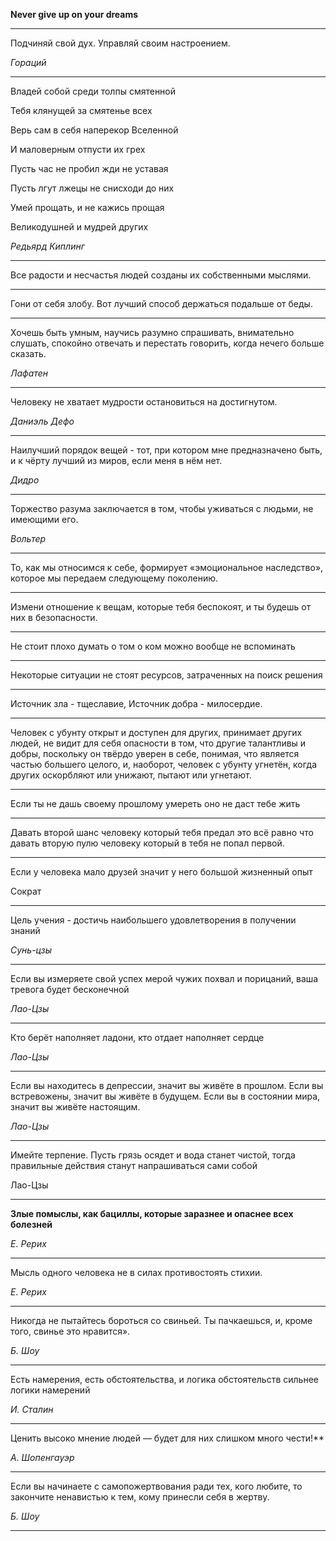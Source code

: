 **Never give up on your dreams**

---
Подчиняй свой дух. Управляй своим настроением.

*Гораций*

---

Владей собой среди толпы смятенной

Тебя клянущей за смятенье всех

Верь сам в себя наперекор Вселенной

И маловерным отпусти их грех

Пусть час не пробил жди не уставая

Пусть лгут лжецы не снисходи до них

Умей прощать, и не кажись прощая

Великодушней и мудрей других

*Редьярд Киплинг*

---

Все радости и несчастья людей созданы их собственными мыслями.

---

Гони от себя злобу. Вот лучший способ держаться подальше от беды.

---

Хочешь быть умным, научись разумно спрашивать, внимательно слушать, спокойно отвечать и перестать говорить, когда нечего больше сказать.

*Лафатен*

---

Человеку не хватает мудрости остановиться на достигнутом.

*Даниэль Дефо*

---

Наилучший порядок вещей - тот, при котором мне предназначено быть, и к чёрту лучший из миров, если меня в нём нет.

*Дидро*

---

Торжество разума заключается в том, чтобы уживаться с людьми, не имеющими его.

*Вольтер*

---

То, как мы относимся к себе, формирует «эмоциональное наследство», которое мы передаем следующему поколению.

---

Измени отношение к вещам, которые тебя беспокоят, и ты будешь от них в безопасности.

---

Не стоит плохо думать о том о ком можно вообще не вспоминать

---

Некоторые ситуации не стоят ресурсов, затраченных на поиск решения

---

Источник зла - тщеславие, 
Источник добра - милосердие.

---

Человек с убунту открыт и доступен для других, принимает других людей, не видит для себя опасности в том, что другие талантливы и добры, поскольку он твёрдо уверен в себе, понимая, что является частью большего целого, и, наоборот, человек с убунту угнетён, когда других оскорбляют или унижают, пытают или угнетают.

---

Если ты не дашь своему прошлому умереть оно не даст тебе жить

---

Давать второй шанс человеку который тебя предал это всё равно что давать вторую пулю человеку который в тебя не попал первой.

---

Если у человека мало друзей значит у него большой жизненный опыт

Сократ

---

Цель учения - достичь наибольшего удовлетворения в получении знаний

*Сунь-цзы*

---

Если вы измеряете свой успех мерой чужих похвал и порицаний,  ваша тревога будет бесконечной

*Лао-Цзы*

---

Кто берёт наполняет ладони, кто отдает наполняет сердце

*Лао-Цзы*

---

Если вы находитесь в депрессии, значит вы живёте в прошлом. Если вы встревожены, значит вы живёте в будущем. Если вы в состоянии мира, значит вы живёте настоящим.

*Лао-Цзы*

---

Имейте терпение. Пусть грязь осядет и вода станет чистой, тогда правильные действия станут напрашиваться сами собой

Лао-Цзы

---

**Злые помыслы, как бациллы, которые заразнее и опаснее всех болезней**

*Е. Рерих*

---

Мысль одного человека не в силах противостоять стихии.

*Е. Рерих*

---

Никогда не пытайтесь бороться со свиньей. Ты пачкаешься, и, кроме того, свинье это нравится».

*Б. Шоу*

---

Есть намерения, есть обстоятельства, и логика обстоятельств сильнее логики намерений

*И. Сталин*

---

Ценить высоко мнение людей — будет для них слишком много чести!**

*А. Шопенгауэр*

---

Если вы начинаете с самопожертвования ради тех, кого любите, то закончите ненавистью к тем, кому принесли себя в жертву.

*Б. Шоу*

---